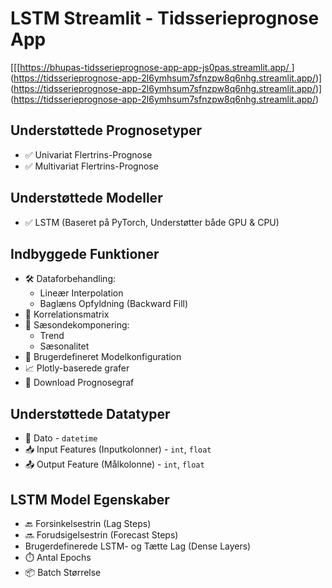 # LSTM Streamlit - Tidsserieprognose App
[[[[https://bhupas-tidsserieprognose-app-app-js0pas.streamlit.app/
](https://tidsserieprognose-app-2l6ymhsum7sfnzpw8q6nhg.streamlit.app/)](https://tidsserieprognose-app-2l6ymhsum7sfnzpw8q6nhg.streamlit.app/)](https://tidsserieprognose-app-2l6ymhsum7sfnzpw8q6nhg.streamlit.app/)](https://tidsserieprognose-app-2l6ymhsum7sfnzpw8q6nhg.streamlit.app/)

## Understøttede Prognosetyper
- ✅ Univariat Flertrins-Prognose
- ✅ Multivariat Flertrins-Prognose

## Understøttede Modeller
- ✅ LSTM (Baseret på PyTorch, Understøtter både GPU & CPU)

## Indbyggede Funktioner
- 🛠️ Dataforbehandling:
  - Lineær Interpolation
  - Baglæns Opfyldning (Backward Fill)
- 🔢 Korrelationsmatrix
- 🔄 Sæsondekomponering:
  - Trend
  - Sæsonalitet
- 🧠 Brugerdefineret Modelkonfiguration
- 📈 Plotly-baserede grafer
- 💾 Download Prognosegraf

## Understøttede Datatyper
- 📆 Dato - `datetime`
- 📥 Input Features (Inputkolonner) - `int`, `float`
- 📤 Output Feature (Målkolonne) - `int`, `float`

## LSTM Model Egenskaber
- 🔙 Forsinkelsestrin (Lag Steps)
- 🔜 Forudsigelsestrin (Forecast Steps)
- Brugerdefinerede LSTM- og Tætte Lag (Dense Layers)
- ⏱️ Antal Epochs
- 📦 Batch Størrelse
